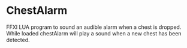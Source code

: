 # ChestAlarm
FFXI LUA program to sound an audible alarm when a chest is dropped.
While loaded chestAlarm will play a sound when a new chest has been detected.
